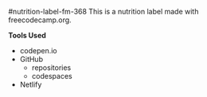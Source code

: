 #nutrition-label-fm-368
This is a nutrition label made with freecodecamp.org.

**Tools Used**
* codepen.io
* GitHub
    * repositories
    * codespaces
* Netlify
    

